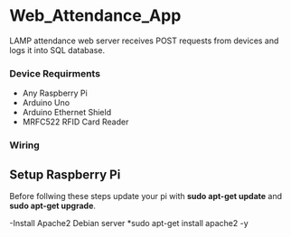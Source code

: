 # Web_Attendance_App
LAMP attendance web server receives POST requests from devices and logs it into SQL database. 

### Device Requirments
- Any Raspberry Pi
- Arduino Uno
- Arduino Ethernet Shield
- MRFC522 RFID Card Reader


### Wiring



## Setup Raspberry Pi
Before follwing these steps update your pi with **sudo apt-get update** and **sudo apt-get upgrade**.

-Install Apache2 Debian server
*sudo apt-get install apache2 -y
